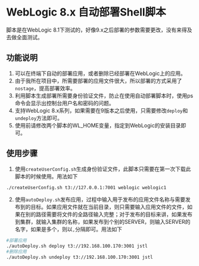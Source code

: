 WebLogic 8.x 自动部署Shell脚本
==========

脚本是在WebLogic 8.1下测试的，好像9.x之后部署的参数需要更改，没有来得及去做全面测试。

## 功能说明

1. 可以在终端下自动的部署应用，或者删除已经部署在WebLogic上的应用。   
2. 由于我所在项目中，所需要部署的应用文件很大，所以部署的方式采用了`nostage`，提高部署效率。   
3. 利用脚本生成部署所需要身份验证文件，防止在使用自动部署脚本时，使用ps命令会显示出控制台用户名和密码的问题。   
4. 支持WebLogic 8.x系列，如果需要在9版本之后使用，只需要修改`deploy`和`undeploy`方法即可。   
5. 使用前请修改两个脚本的WL_HOME变量，指定到WebLogic的安装目录即可。   

## 使用步骤

1. 使用`createUserConfig.sh`生成身份验证文件，此脚本只需要在第一次下载此脚本的时候使用。用法如下

```bash
./createUserConfig.sh t3://127.0.0.1:7001 weblogic weblogic1
```

2. 使用`autoDeploy.sh`发布应用，过程中输入用于发布的应用文件名称与需要发布到的目标。如果应用文件就在当前目录，则只需要输入应用文件的文件，如果在别的路径需要将文件的全路径输入完整；对于发布的目标来讲，如果发布到集群，就输入集群的名称，如果发布到个别的SERVER，则输入SERVER的名字，如果是多个，则以`,`分隔即可。用法如下

```bash
#部署应用
./autoDeploy.sh deploy t3://192.168.100.170:3001 jstl
#删除应用
./autoDeploy.sh undeploy t3://192.168.100.170:3001 jstl
```
